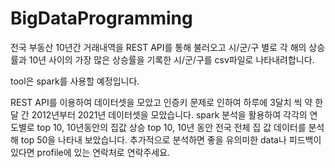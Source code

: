 # BigDataProgramming
 전국 부동산 10년간 거래내역을 REST API를 통해 불러오고 시/군/구 별로 각 해의 상승률과 10년 사이의 가장 많은 상승률을 기록한 시/군/구를 csv파일로 나타내려합니다.
 
 tool은 spark를 사용할 예정입니다.
 
 REST API를 이용하여 데이터셋을 모았고 인증키 문제로 인하여 하루에 3달치 씩 약 한달 간 2012년부터 2021년 데이터셋을 모았습니다.
 spark 분석을 활용하여 각각의 연도별로 top 10, 10년동안의 집값 상승 top 10, 10년 동안 전국 전체 집 값 데이터를 분석해 top 50을 나타내 보았습니다. 
 추가적으로 분석하면 좋을 유의미한 data나 피드백이 있다면 profile에 있는 연락처로 연락주세요.

